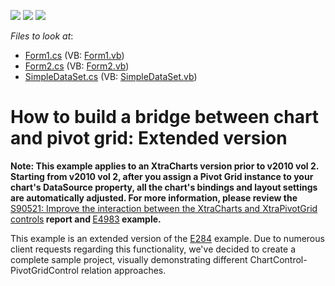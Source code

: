 <!-- default badges list -->
![](https://img.shields.io/endpoint?url=https://codecentral.devexpress.com/api/v1/VersionRange/128572790/10.2.3%2B)
[![](https://img.shields.io/badge/Open_in_DevExpress_Support_Center-FF7200?style=flat-square&logo=DevExpress&logoColor=white)](https://supportcenter.devexpress.com/ticket/details/E1269)
[![](https://img.shields.io/badge/📖_How_to_use_DevExpress_Examples-e9f6fc?style=flat-square)](https://docs.devexpress.com/GeneralInformation/403183)
<!-- default badges end -->
<!-- default file list -->
*Files to look at*:

* [Form1.cs](./CS/Form1.cs) (VB: [Form1.vb](./VB/Form1.vb))
* [Form2.cs](./CS/Form2.cs) (VB: [Form2.vb](./VB/Form2.vb))
* [SimpleDataSet.cs](./CS/SimpleDataSet.cs) (VB: [SimpleDataSet.vb](./VB/SimpleDataSet.vb))
<!-- default file list end -->
# How to build a bridge between chart and pivot grid: Extended version


<p><strong>Note: This example applies to an XtraCharts version prior to v2010 vol 2. Starting from v2010 vol 2,  after you assign a Pivot Grid instance to your chart's DataSource property, all the chart's bindings and layout settings are automatically adjusted.  For more information, please review the </strong><a href="https://www.devexpress.com/Support/Center/p/S90521">S90521: Improve the interaction between the XtraCharts and XtraPivotGrid controls</a><strong> report and  </strong><a href="https://www.devexpress.com/Support/Center/p/E4983">E4983</a><strong> example.</strong></p><p></p><p>This example is an extended version of the <a href="https://www.devexpress.com/Support/Center/p/E284">E284</a> example. Due to numerous client requests regarding this functionality, we've decided to create a complete sample project, visually demonstrating different ChartControl-PivotGridControl relation approaches. </p>

<br/>


